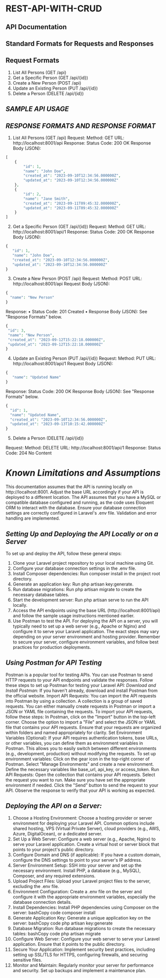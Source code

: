 # REST-API-WITH-CRUD

## API Documentation
## Standard Formats for Requests and Responses
## Request Formats
1.	List All Persons (GET /api)
2.	Get a Specific Person (GET /api/{id})
3.	Create a New Person (POST /api)
4.	Update an Existing Person (PUT /api/{id})
5.	Delete a Person (DELETE /api/{id})


## _SAMPLE API USAGE_

##                     _RESPONSE FORMATS AND RESPONSE FORMAT_
1.	List All Persons (GET /api)
Request:
Method: GET
URL: http://localhost:8001/api
Response:
Status Code: 200 OK
Response Body (JSON):

```php
[
    {
        "id": 1,
        "name": "John Doe",
        "created_at": "2023-09-10T12:34:56.000000Z",
        "updated_at": "2023-09-10T12:34:56.000000Z"
    },
    {
        "id": 2,
        "name": "Jane Smith",
        "created_at": "2023-09-11T09:45:32.000000Z",
        "updated_at": "2023-09-11T09:45:32.000000Z"
    }
]
```


2.	Get a Specific Person (GET /api/{id})
Request:
Method: GET
URL: http://localhost:8001/api/1
Response:
Status Code: 200 OK
Response Body (JSON):
 
 ```php
{
    "id": 1,
    "name": "John Doe",
    "created_at": "2023-09-10T12:34:56.000000Z",
    "updated_at": "2023-09-10T12:34:56.000000Z"
}
```

3.	Create a New Person (POST /api)
Request:
Method: POST
URL: http://localhost:8001/api
Request Body (JSON):
 
  ```php
 {
    "name": "New Person"
}
```

Response:
•	Status Code: 201 Created
•	Response Body (JSON): See "Response Formats" below.
 
   ```php
 {
    "id": 3,
    "name": "New Person",
    "created_at": "2023-09-12T15:22:18.000000Z",
    "updated_at": "2023-09-12T15:22:18.000000Z"
}
```

4.	Update an Existing Person (PUT /api/{id})
Request:
Method: PUT
URL: http://localhost:8001/api/1
Request Body (JSON):
 
 ```php
 {
    "name": "Updated Name"
}
```

Response:
Status Code: 200 OK
Response Body (JSON): See "Response Formats" below.
 
  ```php
{
    "id": 1,
    "name": "Updated Name",
    "created_at": "2023-09-10T12:34:56.000000Z",
    "updated_at": "2023-09-13T10:15:42.000000Z"
}
```

5.	Delete a Person (DELETE /api/{id})

Request:
Method: DELETE
URL: http://localhost:8001/api/1
Response:
Status Code: 204 No Content




# _Known Limitations and Assumptions_

This documentation assumes that the API is running locally on http://localhost:8001. Adjust the base URL accordingly if your API is deployed to a different location.
The API assumes that you have a MySQL or compatible database configured and running, as the code uses Eloquent ORM to interact with the database. Ensure your database connection settings are correctly configured in Laravel's .env file.
Validation and error handling are implemented.

## _Setting Up and Deploying the API Locally or on a Server_
To set up and deploy the API, follow these general steps:
1.	Clone your Laravel project repository to your local machine using Git.
2.	Configure your database connection settings in the .env file.
3.	Install Composer dependencies: Run composer install in the project root directory.
4.	Generate an application key: Run php artisan key:generate.
5.	Run database migrations: Run php artisan migrate to create the necessary database tables.
6.	Start the development server: Run php artisan serve to run the API locally.
7.	Access the API endpoints using the base URL (http://localhost:8001/api) and follow the sample usage instructions mentioned earlier.
8.	Use Postman to test the API.
For deploying the API on a server, you will typically need to set up a web server (e.g., Apache or Nginx) and configure it to serve your Laravel application. The exact steps may vary depending on your server environment and hosting provider.
Remember to secure your server, configure environment variables, and follow best practices for production deployments.


## _Using Postman for API Testing_
Postman is a popular tool for testing APIs. You can use Postman to send HTTP requests to your API endpoints and validate the responses. Follow these steps to set up Postman for testing your Laravel API:
_Download and Install Postman:_
If you haven't already, download and install Postman from the official website.
Import API Requests:
You can import the API requests into Postman by using a collection. A collection is a group of saved requests. You can either manually create requests in Postman or import a JSON or YAML file containing the requests. To import your API requests, follow these steps:
In Postman, click on the "Import" button in the top-left corner.
Choose the option to import a "File" and select the JSON or YAML file that contains your API requests. Ensure that your requests are organized within folders and named appropriately for clarity.
Set Environment Variables (Optional):
If your API requires authentication tokens, base URLs, or other variables, you can define them as environment variables in Postman. This allows you to easily switch between different environments (e.g., development, production) without modifying the requests. To set up environment variables:
Click on the gear icon in the top-right corner of Postman.
Select "Manage Environments" and create a new environment. Define the necessary variables like base_url, api_key, or access_token.
Run API Requests:
Open the collection that contains your API requests.
Select the request you want to run.
Make sure you have set the appropriate environment if needed.
Click the "Send" button to send the request to your API.
Observe the response to verify that your API is working as expected.


## _Deploying the API on a Server:_
1. Choose a Hosting Environment:
Choose a hosting provider or server environment for deploying your Laravel API. Common options include shared hosting, VPS (Virtual Private Server), cloud providers (e.g., AWS, Azure, DigitalOcean), or a dedicated server.
2. Set Up a Web Server:
Configure a web server (e.g., Apache, Nginx) to serve your Laravel application. Create a virtual host or server block that points to your project's public directory.
3. Configure Domain and DNS (if applicable):
If you have a custom domain, configure the DNS settings to point to your server's IP address.
4. Server Environment Setup:
SSH into your server and set up the necessary environment. Install PHP, a database (e.g., MySQL), Composer, and any required extensions.
5. Upload Project Files:
Upload your Laravel project files to the server, excluding the .env file.
6. Environment Configuration:
Create a .env file on the server and configure it with the appropriate environment variables, especially the database connection details.
7. Install Dependencies:
Install PHP dependencies using Composer on the server:
bashCopy code
composer install 
8. Generate Application Key:
Generate a unique application key on the server:
bashCopy code
php artisan key:generate 
9. Database Migration:
Run database migrations to create the necessary tables:
bashCopy code
php artisan migrate 
10. Configure Web Server:
Configure your web server to serve your Laravel application. Ensure that it points to the public directory.
11. Secure Your Application:
Implement security best practices, including setting up SSL/TLS for HTTPS, configuring firewalls, and securing sensitive files.
12. Monitor and Maintain:
Regularly monitor your server for performance and security. Set up backups and implement a maintenance plan.

